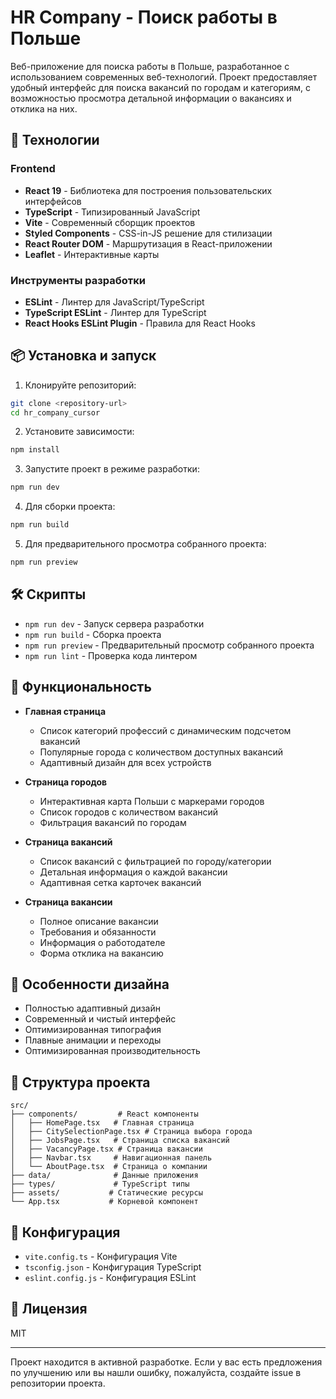# HR Company - Поиск работы в Польше

Веб-приложение для поиска работы в Польше, разработанное с использованием современных веб-технологий. Проект предоставляет удобный интерфейс для поиска вакансий по городам и категориям, с возможностью просмотра детальной информации о вакансиях и отклика на них.

## 🚀 Технологии

### Frontend
- **React 19** - Библиотека для построения пользовательских интерфейсов
- **TypeScript** - Типизированный JavaScript
- **Vite** - Современный сборщик проектов
- **Styled Components** - CSS-in-JS решение для стилизации
- **React Router DOM** - Маршрутизация в React-приложении
- **Leaflet** - Интерактивные карты

### Инструменты разработки
- **ESLint** - Линтер для JavaScript/TypeScript
- **TypeScript ESLint** - Линтер для TypeScript
- **React Hooks ESLint Plugin** - Правила для React Hooks

## 📦 Установка и запуск

1. Клонируйте репозиторий:
```bash
git clone <repository-url>
cd hr_company_cursor
```

2. Установите зависимости:
```bash
npm install
```

3. Запустите проект в режиме разработки:
```bash
npm run dev
```

4. Для сборки проекта:
```bash
npm run build
```

5. Для предварительного просмотра собранного проекта:
```bash
npm run preview
```

## 🛠️ Скрипты

- `npm run dev` - Запуск сервера разработки
- `npm run build` - Сборка проекта
- `npm run preview` - Предварительный просмотр собранного проекта
- `npm run lint` - Проверка кода линтером

## 📱 Функциональность

- **Главная страница**
  - Список категорий профессий с динамическим подсчетом вакансий
  - Популярные города с количеством доступных вакансий
  - Адаптивный дизайн для всех устройств

- **Страница городов**
  - Интерактивная карта Польши с маркерами городов
  - Список городов с количеством вакансий
  - Фильтрация вакансий по городам

- **Страница вакансий**
  - Список вакансий с фильтрацией по городу/категории
  - Детальная информация о каждой вакансии
  - Адаптивная сетка карточек вакансий

- **Страница вакансии**
  - Полное описание вакансии
  - Требования и обязанности
  - Информация о работодателе
  - Форма отклика на вакансию

## 🎨 Особенности дизайна

- Полностью адаптивный дизайн
- Современный и чистый интерфейс
- Оптимизированная типография
- Плавные анимации и переходы
- Оптимизированная производительность

## 📁 Структура проекта

```
src/
├── components/         # React компоненты
│   ├── HomePage.tsx   # Главная страница
│   ├── CitySelectionPage.tsx # Страница выбора города
│   ├── JobsPage.tsx   # Страница списка вакансий
│   ├── VacancyPage.tsx # Страница вакансии
│   ├── Navbar.tsx     # Навигационная панель
│   └── AboutPage.tsx  # Страница о компании
├── data/              # Данные приложения
├── types/             # TypeScript типы
├── assets/           # Статические ресурсы
└── App.tsx           # Корневой компонент
```

## 🔧 Конфигурация

- `vite.config.ts` - Конфигурация Vite
- `tsconfig.json` - Конфигурация TypeScript
- `eslint.config.js` - Конфигурация ESLint

## 📝 Лицензия

MIT

---

Проект находится в активной разработке. Если у вас есть предложения по улучшению или вы нашли ошибку, пожалуйста, создайте issue в репозитории проекта.
